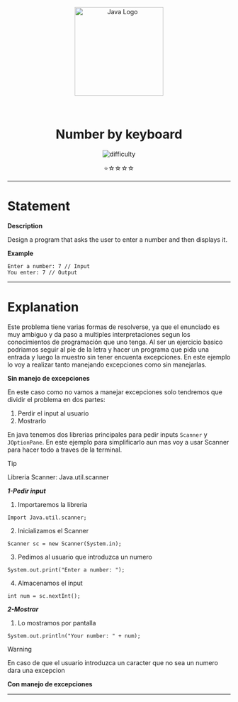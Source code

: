 <p align="center">
  <img src="https://upload.wikimedia.org/wikipedia/en/3/30/Java_programming_language_logo.svg" alt="Java Logo" width="200"/>
</p>

<br>


<h1 align="center">Number by keyboard</h1>

<p align="center">
  <img src="https://img.shields.io/badge/Difficulty-Easy-brightgreen?style=for-the-badge&logo=starship&logoColor=white" alt="difficulty"/>
</p>

<p align="center">
  ⭐☆☆☆☆
</p>

---


# Statement

**Description**

Design a program that asks the user to enter a number and then displays it.

**Example**

```
Enter a number: 7 // Input
You enter: 7 // Output
```
---

# Explanation

Este problema tiene varias formas de resolverse, ya que el enunciado es muy ambiguo y da paso a multiples interpretaciones segun los conocimientos de programación que uno tenga. Al ser un ejercicio basico podriamos seguir al pie de la letra y hacer un programa que pida una entrada y luego la muestro sin tener encuenta excepciones. En este ejemplo lo voy a realizar tanto manejando excepciones como sin manejarlas.

**Sin manejo de excepciones**

En este caso como no vamos a manejar excepciones solo tendremos que dividir el problema en dos partes: 
1. Perdir el input al usuario
2. Mostrarlo

En java tenemos dos librerias principales para pedir inputs `Scanner` y `JOptionPane`. En este ejemplo para simplificarlo aun mas voy a usar Scanner para hacer todo a traves de la terminal. 

>[!Tip]
>Libreria Scanner: Java.util.scanner

***1-Pedir input***

1. Importaremos la libreria
```
Import Java.util.scanner;
```
2. Inicializamos el Scanner
```
Scanner sc = new Scanner(System.in);
```
3. Pedimos al usuario que introduzca un numero
```
System.out.print("Enter a number: ");
```
4. Almacenamos el input
```
int num = sc.nextInt();
```

***2-Mostrar***

1. Lo mostramos por pantalla
```
System.out.println("Your number: " + num);
```

>[!Warning]
>En caso de que el usuario introduzca un caracter que no sea un numero dara una excepcion

**Con manejo de excepciones**

---
